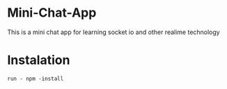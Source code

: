 # Mini-Chat-App
This is a mini chat app for learning socket io and other realime technology 

# Instalation
```run - npm -install```
